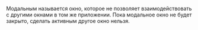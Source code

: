 Модальным называется окно, которое не позволяет взаимодействовать с другими окнами в том же приложении. Пока модальное окно не будет закрыто, сделать активным другое окно нельзя.